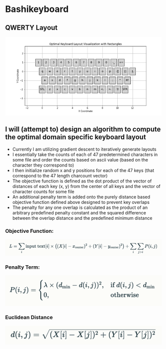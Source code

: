 # Bashikeyboard
## QWERTY Layout
![image](./assets/QWERTY_layout.png)

## I will (attempt to) design an algorithm to compute the optimal domain specific keyboard layout
- Currently I am utilizing gradient descent to iteratively generate layouts
- I essentially take the counts of each of 47 predetermined characters in some file and order the counts based on ascii value (based on the character they correspond to)
- I then initialize random x and y positions for each of the 47 keys (that correspond to the 47 length charcount vector)
- The objective function is defined as the dot product of the vector of distances of each key (x, y) from the center of all keys and the vector of character counts for some file
- An additional penalty term is added onto the purely distance based objective function defined above designed to prevent key overlaps
- The penalty for any one overlap is calculated as the product of an arbitrary predefined penalty constant and the squared difference between the overlap distance and the predefined minimum distance

### Objective Function:
![image](./assets/objective_function.png)
### Penalty Term:
![image](./assets/penalty_term.png)
### Euclidean Distance
![image](./assets/euclidean_distance.png)

